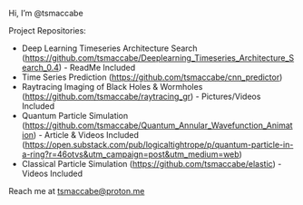 Hi, I’m @tsmaccabe

Project Repositories:
- Deep Learning Timeseries Architecture Search (https://github.com/tsmaccabe/Deeplearning_Timeseries_Architecture_Search_0.4) - ReadMe Included
- Time Series Prediction (https://github.com/tsmaccabe/cnn_predictor)
- Raytracing Imaging of Black Holes & Wormholes (https://github.com/tsmaccabe/raytracing_gr) - Pictures/Videos Included
- Quantum Particle Simulation (https://github.com/tsmaccabe/Quantum_Annular_Wavefunction_Animation) - Article & Videos Included (https://open.substack.com/pub/logicaltightrope/p/quantum-particle-in-a-ring?r=46otvs&utm_campaign=post&utm_medium=web)
- Classical Particle Simulation (https://github.com/tsmaccabe/elastic) - Videos Included

Reach me at tsmaccabe@proton.me

